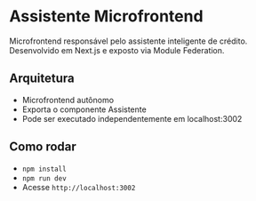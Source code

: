 # Assistente Microfrontend

Microfrontend responsável pelo assistente inteligente de crédito. Desenvolvido em Next.js e exposto via Module Federation.

## Arquitetura

- Microfrontend autônomo
- Exporta o componente Assistente
- Pode ser executado independentemente em localhost:3002

## Como rodar

- `npm install`
- `npm run dev`
- Acesse `http://localhost:3002`

